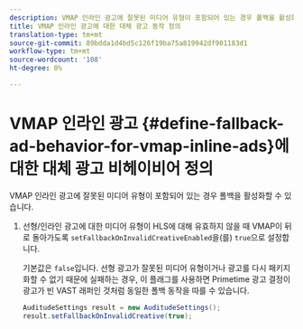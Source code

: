 ```yaml
---
description: VMAP 인라인 광고에 잘못된 미디어 유형이 포함되어 있는 경우 폴백을 활성화할 수 있습니다.
title: VMAP 인라인 광고에 대한 대체 광고 동작 정의
translation-type: tm+mt
source-git-commit: 89bdda1d4bd5c126f19ba75a819942df901183d1
workflow-type: tm+mt
source-wordcount: '108'
ht-degree: 0%

---
```



# VMAP 인라인 광고 {#define-fallback-ad-behavior-for-vmap-inline-ads}에 대한 대체 광고 비헤이비어 정의

VMAP 인라인 광고에 잘못된 미디어 유형이 포함되어 있는 경우 폴백을 활성화할 수 있습니다.

1. 선형/인라인 광고에 대한 미디어 유형이 HLS에 대해 유효하지 않을 때 VMAP이 뒤로 돌아가도록 `setFallbackOnInvalidCreativeEnabled`을(를) `true`으로 설정합니다.

   기본값은 `false`입니다. 선형 광고가 잘못된 미디어 유형이거나 광고를 다시 패키지화할 수 없기 때문에 실패하는 경우, 이 플래그를 사용하면 Primetime 광고 결정이 광고가 빈 VAST 래퍼인 것처럼 동일한 폴백 동작을 따를 수 있습니다.

   ```java
   AuditudeSettings result = new AuditudeSettings(); 
   result.setFallbackOnInvalidCreative(true);
   ```

